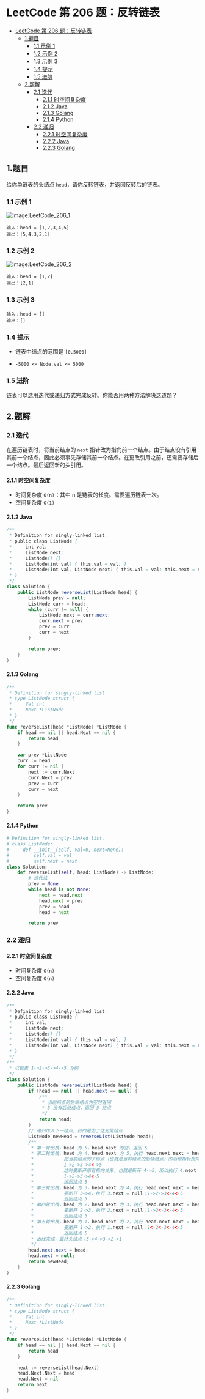 # LeetCode 第 206 题：反转链表

- [LeetCode 第 206 题：反转链表](#leetcode-第-206-题反转链表)
  - [1.题目](#1题目)
    - [1.1 示例 1](#11-示例-1)
    - [1.2 示例 2](#12-示例-2)
    - [1.3 示例 3](#13-示例-3)
    - [1.4 提示](#14-提示)
    - [1.5 进阶](#15-进阶)
  - [2.题解](#2题解)
    - [2.1 迭代](#21-迭代)
      - [2.1.1 时空间复杂度](#211-时空间复杂度)
      - [2.1.2 Java](#212-java)
      - [2.1.3 Golang](#213-golang)
      - [2.1.4 Python](#214-python)
    - [2.2 递归](#22-递归)
      - [2.2.1 时空间复杂度](#221-时空间复杂度)
      - [2.2.2 Java](#222-java)
      - [2.2.3 Golang](#223-golang)

## 1.题目

给你单链表的头结点 `head`，请你反转链表，并返回反转后的链表。

### 1.1 示例 1

![image:LeetCode_206_1](Images/LeetCode_206_1.jpg)

```
输入：head = [1,2,3,4,5]
输出：[5,4,3,2,1]
```

### 1.2 示例 2

![image:LeetCode_206_2](Images/LeetCode_206_2.jpg)

```
输入：head = [1,2]
输出：[2,1]
```

### 1.3 示例 3

```
输入：head = []
输出：[]
```

### 1.4 提示

+ 链表中结点的范围是 `[0,5000]`

+ `-5000 <= Node.val <= 5000`

### 1.5 进阶

链表可以选用迭代或递归方式完成反转。你能否用两种方法解决这道题？

## 2.题解

### 2.1 迭代

在遍历链表时，将当前结点的 `next` 指针改为指向前一个结点。由于结点没有引用其前一个结点，因此必须事先存储其前一个结点。在更改引用之前，还需要存储后一个结点。最后返回新的头引用。

#### 2.1.1 时空间复杂度

+ 时间复杂度 `O(n)`：其中 n 是链表的长度。需要遍历链表一次。
+ 空间复杂度 `O(1)`

#### 2.1.2 Java

```Java
/**
 * Definition for singly-linked list.
 * public class ListNode {
 *     int val;
 *     ListNode next;
 *     ListNode() {}
 *     ListNode(int val) { this.val = val; }
 *     ListNode(int val, ListNode next) { this.val = val; this.next = next; }
 * }
 */
class Solution {
    public ListNode reverseList(ListNode head) {
        ListNode prev = null;
        ListNode curr = head;
        while (curr != null) {
            ListNode next = curr.next;
            curr.next = prev
            prev = curr
            curr = next
        }

        return prev;
    }
}
```

#### 2.1.3 Golang

```go
/**
 * Definition for singly-linked list.
 * type ListNode struct {
 *     Val int
 *     Next *ListNode
 * }
 */
func reverseList(head *ListNode) *ListNode {
    if head == nil || head.Next == nil {
		return head
	}

	var prev *ListNode
	curr := head
	for curr != nil {
		next := curr.Next
		curr.Next = prev
		prev = curr
		curr = next
	}

	return prev
}
```

#### 2.1.4 Python

```py
# Definition for singly-linked list.
# class ListNode:
#     def __init__(self, val=0, next=None):
#         self.val = val
#         self.next = next
class Solution:
    def reverseList(self, head: ListNode) -> ListNode:
        # 迭代法
        prev = None
        while head is not None:
            next = head.next
            head.next = prev
            prev = head
            head = next

        return prev
```

### 2.2 递归

#### 2.2.1 时空间复杂度

+ 时间复杂度 `O(n)`
+ 空间复杂度 `O(n)`

#### 2.2.2 Java

```Java
/**
 * Definition for singly-linked list.
 * public class ListNode {
 *     int val;
 *     ListNode next;
 *     ListNode() {}
 *     ListNode(int val) { this.val = val; }
 *     ListNode(int val, ListNode next) { this.val = val; this.next = next; }
 * }
 */
/**
 * 以链表 1->2->3->4->5 为例
 */
class Solution {
    public ListNode reverseList(ListNode head) {
        if (head == null || head.next == null) {
            /**
             * 当前结点的后继结点为空时返回
             * 5 没有后继结点，返回 5 结点
             */
            return head;
        }
        // 递归传入下一结点，目的是为了达到尾结点
        ListNode newHead = reverseList(ListNode head);
        /**
         * 第一轮出栈，head 为 5，head.next 为空，返回 5
         * 第二轮出栈，head 为 4，head.next 为 5，执行 head.next.next = head 也就是 5.next = 4
         *           把当前结点的子结点（也就是当前结点的后续结点）的后继指针指向当前结点，此时链表应为：
         *           1->2->3->4<->5
         *           这时要断开原有指向关系，也就是断开 4->5，所以执行 4.next = null，此时链表为：
         *           1->2->3->4<-5
         *           返回结点 5
         * 第三轮出栈，head 为 3，head.next 为 4，执行 head.next.next = head 也就是 4.next = 3，此时链表为：1->2->3<->4<-5
         *           要断开 3—>4，执行 3.next = null：1->2->3<-4<-5
         *           返回结点 5
         * 第四轮出栈，head 为 2，head.next 为 3，执行 head.next.next = head 也就是 3.next = 2，此时链表为：1->2<->3<-4<-5
         *           要断开 2->3，执行 2.next = null：1->2<-3<-4<-5
         *           返回结点 5
         * 第五轮出栈，head 为 1，head.next 为 2，执行 head.next.next = head 也就是 2.next = 1，此时链表为：1<->2<-3<-4<-5
         *           要断开 1->2，执行 1.next = null：1<-2<-3<-4<-5
         *           返回结点 5
         * 出栈完成，最终头结点：5->4->3->2->1
         */
        head.next.next = head;
        head.next = null;
        return newHead;
    }
}
```

#### 2.2.3 Golang

```go
/**
 * Definition for singly-linked list.
 * type ListNode struct {
 *     Val int
 *     Next *ListNode
 * }
 */
func reverseList(head *ListNode) *ListNode {
    if head == nil || head.Next == nil {
		return head
	}

	next := reverseList(head.Next)
	head.Next.Next = head
	head.Next = nil
	return next
}
```
